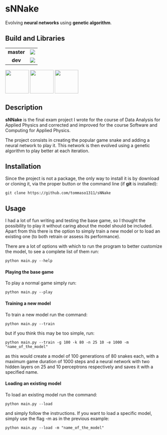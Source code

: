 # sNNake

Evolving **neural networks** using **genetic algorithm**.

## Build and Libraries

<table>
<tr>
<td style="text-align:center"><b>master</td>
<td><img src="https://circleci.com/gh/tommaso1311/sNNake.svg?style=svg"/></td>
</tr>
<tr>
<td style="text-align:center"><b>dev</td>
<td><img src="https://circleci.com/gh/tommaso1311/sNNake/tree/dev.svg?style=svg"/></td>
</tr>
</table>

&NewLine;

<div>
<img src="https://docs.pytest.org/en/latest/_static/pytest1.png" height=75/>
<img src="https://upload.wikimedia.org/wikipedia/commons/thumb/1/1a/NumPy_logo.svg/1280px-NumPy_logo.svg.png" height=75/>
<img src="https://upload.wikimedia.org/wikipedia/commons/a/a9/Pygame_logo.gif" height=75/>
</div>

## Description

**sNNake** is the final exam project I wrote for the course of Data Analysis for Applied Physics and corrected and improved for the course Software and Computing for Applied Physics.

The project consists in creating the popular game snake and adding a neural network to play it. This network is then evolved using a genetic algorithm to play better at each iteration.

## Installation
Since the project is not a package, the only way to install it is by download or cloning it, via the proper button or the command line (if **git** is installed):

	git clone https://github.com/tommaso1311/sNNake
	
## Usage

I had a lot of fun writing and testing the base game, so I thought the possibility to play it without caring about the model should be included. Apart from this there is the option to simply train a new model or to load an existing one (to both retrain or assess its performance).

There are a lot of options with which to run the program to better customize the model, to see a complete list of them run:

	python main.py --help

#### Playing the base game

To play a normal game simply run:

	python main.py --play
	
#### Training a new model

To train a new model run the command:

	python main.py --train
	
but if you think this may be too simple, run:

	python main.py --train -g 100 -k 80 -n 25 10 -e 1000 -m "name_of_the_model"
	
as this would create a model of 100 generations of 80 snakes each, with a maximum game duration of 1000 steps and a neural network with two hidden layers on 25 and 10 perceptrons respectively and saves it with a specified name.

#### Loading an existing model

To load an existing model run the command:

	python main.py --load

and simply follow the instructions.
If you want to load a specific model, simply use the flag -m as in the previous example:

	python main.py --load -m "name_of_the_model"
